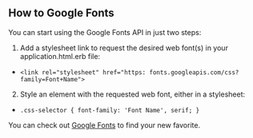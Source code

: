 ## How to Google Fonts

You can start using the Google Fonts API in just two steps:

1.  Add a stylesheet link to request the desired web font(s) in your application.html.erb file:

  * `<link rel="stylesheet" href="https: fonts.googleapis.com/css?family=Font+Name">`

2.  Style an element with the requested web font, either in a stylesheet:

  * `.css-selector {
         font-family: 'Font Name', serif;
     }`

You can check out [Google Fonts](https://fonts.google.com) to find your new favorite.